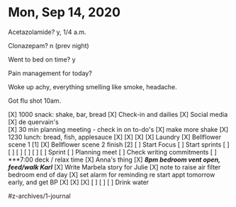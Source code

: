 # Mon, Sep 14, 2020
Acetazolamide? y, 1/4 a.m.

Clonazepam? n
(prev night)

Went to bed on time? y

Pain management for today?

Woke up achy, everything smelling like smoke, headache. 

Got flu shot 10am. 

[X] 1000 snack: shake, bar, bread
[X] Check-in and dailies
[X] Social media
[X] de quervain's	
[X] 30 min planning meeting - check in on to-do's
	[X] make more shake
[X] 1230 lunch: bread, fish, applesauce
[X] [X] [X] [X] Laundry
[X] Bellflower scene 1 [1]
[X] Bellflower scene 2 finish [2]
	[ ] Start Focus
	[ ] Start sprints
	[ ] [ ] [ ] [ ] [ ] [ ] Sprint
	[ ] Planning meet
	[ ] Check writing commitments
[ ] ***7:00 deck / relax time
[X] Anna's thing
[X] ***8pm bedroom vent open, feed/walk Karl***
[X] Write Marbela story for Julie
[X] note to raise air filter bedroom end of day
[X] set alarm for reminding re start appt tomorrow early, and get BP
[X] [X] [X] [ ] [ ] [ ] Drink water



#z-archives/1-journal